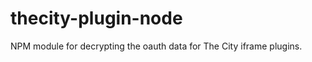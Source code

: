 thecity-plugin-node
===================

NPM module for decrypting the oauth data for The City iframe plugins.


